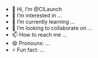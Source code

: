 - 👋 Hi, I’m @ClLaunch
- 👀 I’m interested in ...
- 🌱 I’m currently learning ...
- 💞️ I’m looking to collaborate on ...
- 📫 How to reach me ...
- 😄 Pronouns: ...
- ⚡ Fun fact: ...

<!---
ClLaunch/ClLaunch is a ✨ special ✨ repository because its `README.md` (this file) appears on your GitHub profile.
You can click the Preview link to take a look at your changes.
--->
